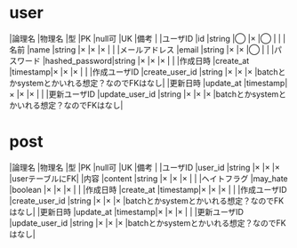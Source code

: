 # user
|論理名         |物理名         |型       |PK |null可 |UK   |備考   |
|ユーザID       |id             |string   |◯ |×     |◯   |       |
|名前           |name           |string   |× |×     |×   |       |
|メールアドレス |email          |string   |× |×     |◯   |       |
|パスワード     |hashed_password|string   |× |×     |×   |       |
|作成日時       |create_at      |timestamp|× |×     |×   |       |
|作成ユーザID   |create_user_id |string   |× |×     |×   |batchとかsystemとかいれる想定？なのでFKはなし|
|更新日時       |update_at      |timestamp|× |×     |×   |       |
|更新ユーザID   |update_user_id |string   |× |×     |×   |batchとかsystemとかいれる想定？なのでFKはなし|

# post
|論理名         |物理名         |型       |PK |null可 |UK   |備考   |
|ユーザID       |user_id        |string   |× |×     |×   |userテーブルにFK|
|内容           |content        |string   |× |×     |×   |       |
|ヘイトフラグ   |may_hate       |boolean  |× |×     |×   |       |
|作成日時       |create_at      |timestamp|× |×     |×   |       |
|作成ユーザID   |create_user_id |string   |× |×     |×   |batchとかsystemとかいれる想定？なのでFKはなし|
|更新日時       |update_at      |timestamp|× |×     |×   |       |
|更新ユーザID   |update_user_id |string   |× |×     |×   |batchとかsystemとかいれる想定？なのでFKはなし|
